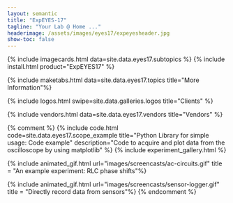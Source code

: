 ```yaml
---
layout: semantic
title: "ExpEYES-17"
tagline: "Your Lab @ Home ..."
headerimage: /assets/images/eyes17/expeyesheader.jpg
show-toc: false
---
```



{% include imagecards.html data=site.data.eyes17.subtopics %}
{% include install.html product="ExpEYES17"  %}

{% include maketabs.html data=site.data.eyes17.topics title="More Information"%}

{% include logos.html swipe=site.data.galleries.logos title="Clients" %}

{% include vendors.html data=site.data.eyes17.vendors title="Vendors" %}



{% comment %}
{% include code.html code=site.data.eyes17.scope_example title="Python Library for simple usage: Code example" description="Code to acquire and plot data from the oscilloscope by using matplotlib" %}
{% include experiment_gallery.html %}

{% include animated_gif.html url="images/screencasts/ac-circuits.gif"  title = "An example experiment: RLC phase shifts"%}

{% include animated_gif.html url="images/screencasts/sensor-logger.gif"  title = "Directly record data from sensors"%}
{% endcomment %}
